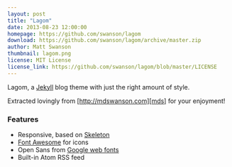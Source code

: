 ```yaml
---
layout: post
title: "Lagom"
date: 2013-08-23 12:00:00
homepage: https://github.com/swanson/lagom
download: https://github.com/swanson/lagom/archive/master.zip
author: Matt Swanson
thumbnail: lagom.png
license: MIT License
license_link: https://github.com/swanson/lagom/blob/master/LICENSE
---
```


Lagom, a [Jekyll][j] blog theme with just the right amount of style. 

Extracted lovingly from [http://mdswanson.com][mds] for your enjoyment!

### Features
* Responsive, based on [Skeleton][skeleton]
* [Font Awesome][font-awesome] for icons
* Open Sans from [Google web fonts][gfonts]
* Built-in Atom RSS feed


[j]: http://jekyllrb.com/
[mds]: http://mdswanson.com
[skeleton]: http://www.getskeleton.com/
[font-awesome]: http://fortawesome.github.io/Font-Awesome/
[gfonts]: http://www.google.com/fonts/specimen/Open+Sans